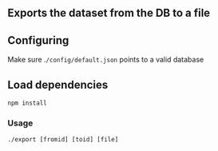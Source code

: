 ## Exports the dataset from the DB to a file

## Configuring
Make sure .`/config/default.json` points to a valid database

## Load dependencies
`npm install`

### Usage
`./export [fromid] [toid] [file]`
